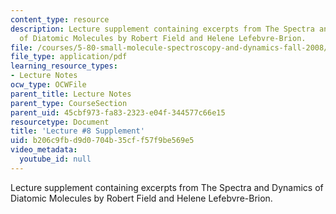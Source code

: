 ```yaml
---
content_type: resource
description: Lecture supplement containing excerpts from The Spectra and Dynamics
  of Diatomic Molecules by Robert Field and Helene Lefebvre-Brion.
file: /courses/5-80-small-molecule-spectroscopy-and-dynamics-fall-2008/b206c9fbd9d0704b35cff57f9be569e5_08s_elecconfigs.pdf
file_type: application/pdf
learning_resource_types:
- Lecture Notes
ocw_type: OCWFile
parent_title: Lecture Notes
parent_type: CourseSection
parent_uid: 45cbf973-fa83-2323-e04f-344577c66e15
resourcetype: Document
title: 'Lecture #8 Supplement'
uid: b206c9fb-d9d0-704b-35cf-f57f9be569e5
video_metadata:
  youtube_id: null
---
```

Lecture supplement containing excerpts from The Spectra and Dynamics of Diatomic Molecules by Robert Field and Helene Lefebvre-Brion.

